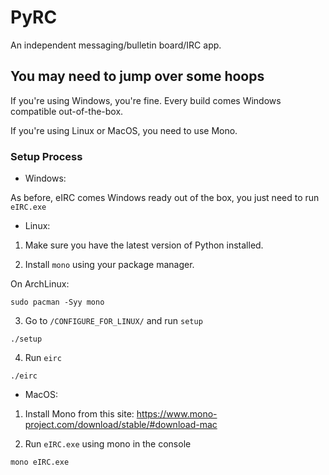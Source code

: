 # PyRC

An independent messaging/bulletin board/IRC app.

## You may need to jump over some hoops

If you're using Windows, you're fine. Every build comes Windows compatible out-of-the-box.

If you're using Linux or MacOS, you need to use Mono.

### Setup Process

 * Windows:

 As before, eIRC comes Windows ready out of the box, you just need to run `eIRC.exe`

 * Linux:

1. Make sure you have the latest version of Python installed.

2. Install `mono` using your package manager.

On ArchLinux:
```
sudo pacman -Syy mono
```

3. Go to `/CONFIGURE_FOR_LINUX/` and run `setup`
```
./setup
```

4. Run `eirc`
```
./eirc
```

 * MacOS:

1. Install Mono from this site: https://www.mono-project.com/download/stable/#download-mac

2. Run `eIRC.exe` using mono in the console
```
mono eIRC.exe
```
